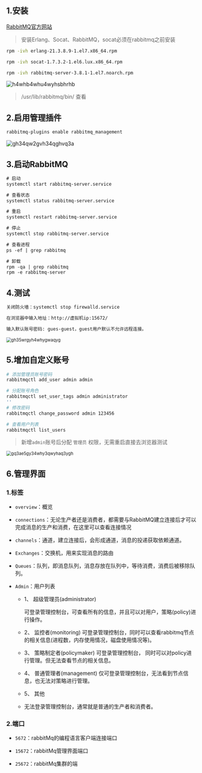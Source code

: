 ## 1.安装

[RabbitMQ官方网站](https://www.rabbitmq.com/)

> 安装Erlang、Socat、RabbitMQ，socat必须在rabbitmq之前安装

```bash
rpm -ivh erlang-21.3.8.9-1.el7.x86_64.rpm 

rpm -ivh socat-1.7.3.2-1.el6.lux.x86_64.rpm

rpm -ivh rabbitmq-server-3.8.1-1.el7.noarch.rpm 
```
![h4whb4whu4wyhsbhrhb](https://jsd.cdn.zzko.cn/gh/quinhua/pics@main/markdown/h4whb4whu4wyhsbhrhb.72vab1t2l1c0.webp)

> /usr/lib/rabbitmq/bin/    查看

## 2.启用管理插件

```bash
rabbitmq-plugins enable rabbitmq_management
```

![gh34qw2gvh34qghvq3a](https://cdn.staticaly.com/gh/quinhua/pics@main/markdown/gh34qw2gvh34qghvq3a.52gqwcnuh3k0.webp)

## 3.启动RabbitMQ

```xml
# 启动
systemctl start rabbitmq-server.service

# 查看状态
systemctl status rabbitmq-server.service

# 重启
systemctl restart rabbitmq-server.service

# 停止
systemctl stop rabbitmq-server.service

# 查看进程
ps -ef | grep rabbitmq

# 卸载
rpm -qa | grep rabbitmq
rpm -e rabbitmq-server
```

## 4.测试

```bash
关闭防火墙：systemctl stop firewalld.service

在浏览器中输入地址：http://虚拟机ip:15672/

输入默认账号密码: gues-guest，guest用户默认不允许远程连接。
```



<img src="https://cdn.staticaly.com/gh/quinhua/pics@main/markdown/gh35wrgyh4whygwaqyg.br46t0u6asg.webp" alt="gh35wrgyh4whygwaqyg" style="zoom:80%;" />

## 5.**增加自定义账号**

```bash
# 添加管理员账号密码
rabbitmqctl add_user admin admin

# 分配账号角色
rabbitmqctl set_user_tags admin administrator
''
# 修改密码
rabbitmqctl change_password admin 123456

# 查看用户列表
rabbitmqctl list_users
```

> 新增`admin`账号后分配 `管理员` 权限，无需重启直接去浏览器测试

<img src="https://cdn.staticaly.com/gh/quinhua/pics@main/markdown/gq3ae5gy34why3qwyhaq3ygh.2o4c4srp3mg0.webp" alt="gq3ae5gy34why3qwyhaq3ygh" style="zoom:80%;" />

## 6.**管理界面**

### 1.标签

- `overview`：概览

- `connections`：无论生产者还是消费者，都需要与RabbitMQ建立连接后才可以完成消息的生产和消费，在这里可以查看连接情况

- `channels`：通道，建立连接后，会形成通道，消息的投递获取依赖通道。

- `Exchanges`：交换机，用来实现消息的路由

- `Queues`：队列，即消息队列，消息存放在队列中，等待消费，消费后被移除队列。

- `Admin`：用户列表

  - 1、 超级管理员(administrator)

    可登录管理控制台，可查看所有的信息，并且可以对用户，策略(policy)进行操作。
  - 2、 监控者(monitoring)
    可登录管理控制台，同时可以查看rabbitmq节点的相关信息(进程数，内存使用情况，磁盘使用情况等)。
  - 3、 策略制定者(policymaker)
    可登录管理控制台， 同时可以对policy进行管理。但无法查看节点的相关信息。
  - 4、 普通管理者(management)
    仅可登录管理控制台，无法看到节点信息，也无法对策略进行管理。
  - 5、 其他
  - 无法登录管理控制台，通常就是普通的生产者和消费者。

### 2.端口

- `5672`：rabbitMq的编程语言客户端连接端口

- `15672`：rabbitMq管理界面端口

- `25672`：rabbitMq集群的端

